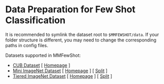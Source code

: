 # Data Preparation for Few Shot Classification

It is recommended to symlink the dataset root to `$MMFEWSHOT/data`.
If your folder structure is different, you may need to change the corresponding paths in config files.

Datasets supported in MMFewShot:

- [CUB Dataset](cub/README.md) \[ [Homepage](http://www.vision.caltech.edu/visipedia/CUB-200-2011.html) \]
- [Mini ImageNet Dataset](mini-imagenet/README.md) \[ [Homepage](https://image-net.org/challenges/LSVRC/2012/) \] \[ [Split](https://github.com/twitter/meta-learning-lstm/tree/master/data/miniImagenet) \]
- [Tiered ImageNet Dataset](tiered-imagenet/README.md) \[ [Homepage](https://image-net.org/challenges/LSVRC/2012/) \] \[ [Split](https://github.com/renmengye/few-shot-ssl-public#tieredimagenet) \]
